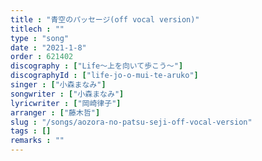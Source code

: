 ```yaml
---
title : "青空のパッセージ(off vocal version)"
titlech : ""
type : "song"
date : "2021-1-8"
order : 621402
discography : ["Life～上を向いて歩こう～"]
discographyId : ["life-jo-o-mui-te-aruko"]
singer : ["小森まなみ"]
songwriter : ["小森まなみ"]
lyricwriter : ["岡崎律子"]
arranger : ["藤木哲"]
slug : "/songs/aozora-no-patsu-seji-off-vocal-version"
tags : []
remarks : ""
---
```


